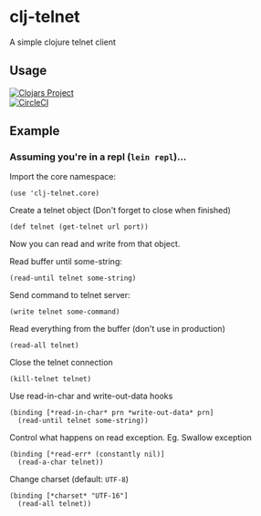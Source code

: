 # clj-telnet

A simple clojure telnet client

## Usage
[![Clojars Project](https://img.shields.io/clojars/v/clj-telnet.svg)](https://clojars.org/clj-telnet)
<br>
[![CircleCI](https://circleci.com/gh/komcrad/clj-telnet/tree/master.svg?style=shield&circle-token=6b419fb5b3d199db9734c9820df8e9686d3bee4d)](https://circleci.com/gh/komcrad/clj-telnet/tree/master)

## Example
### Assuming you're in a repl (`lein repl`)...

Import the core namespace:

`(use 'clj-telnet.core)`

Create a telnet object (Don't forget to close when finished)

`(def telnet (get-telnet url port))`

Now you can read and write from that object.

Read buffer until some-string:

`(read-until telnet some-string)`

Send command to telnet server:

`(write telnet some-command)`

Read everything from the buffer (don't use in production)

`(read-all telnet)`

Close the telnet connection

`(kill-telnet telnet)`

Use read-in-char and write-out-data hooks

```
(binding [*read-in-char* prn *write-out-data* prn]
  (read-until telnet some-string))
```

Control what happens on read exception.
Eg. Swallow exception
```
(binding [*read-err* (constantly nil)]
  (read-a-char telnet))
```

Change charset (default: `UTF-8`)

```
(binding [*charset* "UTF-16"]
  (read-all telnet))
```
